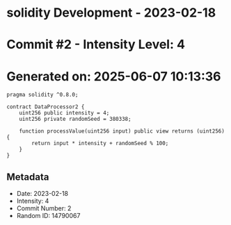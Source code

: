 ﻿# solidity Development - 2023-02-18
# Commit #2 - Intensity Level: 4
# Generated on: 2025-06-07 10:13:36
```solidity
pragma solidity ^0.8.0;

contract DataProcessor2 {
    uint256 public intensity = 4;
    uint256 private randomSeed = 380338;

    function processValue(uint256 input) public view returns (uint256) {
        return input * intensity + randomSeed % 100;
    }
}
```
## Metadata
- Date: 2023-02-18
- Intensity: 4
- Commit Number: 2
- Random ID: 14790067
